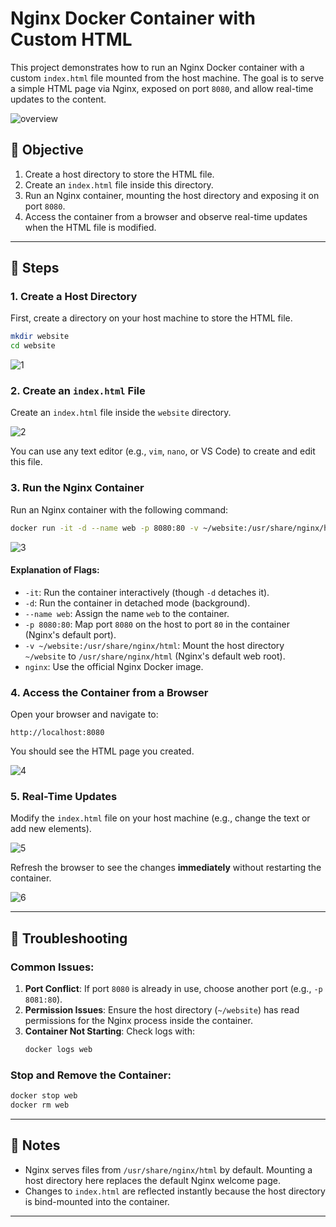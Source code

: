 # Nginx Docker Container with Custom HTML

This project demonstrates how to run an Nginx Docker container with a custom `index.html` file mounted from the host machine. The goal is to serve a simple HTML page via Nginx, exposed on port `8080`, and allow real-time updates to the content.

![overview](https://github.com/user-attachments/assets/13103f15-5506-475e-95f8-455b4c80df0a)


## 🎯 Objective

1. Create a host directory to store the HTML file.
2. Create an `index.html` file inside this directory.
3. Run an Nginx container, mounting the host directory and exposing it on port `8080`.
4. Access the container from a browser and observe real-time updates when the HTML file is modified.

---

## 🚀 Steps

### 1. Create a Host Directory
First, create a directory on your host machine to store the HTML file.

```bash
mkdir website
cd website
```
![1](https://github.com/user-attachments/assets/9250e99b-4abd-4d11-9aa8-16c3ede03388)


### 2. Create an `index.html` File
Create an `index.html` file inside the `website` directory.

![2](https://github.com/user-attachments/assets/8bd01baa-dd05-4b04-a6ce-c594ad305397)


You can use any text editor (e.g., `vim`, `nano`, or VS Code) to create and edit this file.

### 3. Run the Nginx Container
Run an Nginx container with the following command:

```bash
docker run -it -d --name web -p 8080:80 -v ~/website:/usr/share/nginx/html nginx
```
![3](https://github.com/user-attachments/assets/7ef53db1-7df8-492d-bdd8-e3f84cd82c28)


#### Explanation of Flags:
- `-it`: Run the container interactively (though `-d` detaches it).
- `-d`: Run the container in detached mode (background).
- `--name web`: Assign the name `web` to the container.
- `-p 8080:80`: Map port `8080` on the host to port `80` in the container (Nginx's default port).
- `-v ~/website:/usr/share/nginx/html`: Mount the host directory `~/website` to `/usr/share/nginx/html` (Nginx's default web root).
- `nginx`: Use the official Nginx Docker image.

### 4. Access the Container from a Browser
Open your browser and navigate to:
```
http://localhost:8080
```

You should see the HTML page you created.

![4](https://github.com/user-attachments/assets/b351891b-ed54-44a0-b9fe-bced81c8d135)


### 5. Real-Time Updates
Modify the `index.html` file on your host machine (e.g., change the text or add new elements). 

![5](https://github.com/user-attachments/assets/30a5ee35-34fa-40c5-9da8-8d8b9c59dcf3)

Refresh the browser to see the changes **immediately** without restarting the container.

![6](https://github.com/user-attachments/assets/e4931f09-61f2-4dbc-90ce-f2e2688e128d)

---

## 🔧 Troubleshooting

### Common Issues:
1. **Port Conflict**: If port `8080` is already in use, choose another port (e.g., `-p 8081:80`).
2. **Permission Issues**: Ensure the host directory (`~/website`) has read permissions for the Nginx process inside the container.
3. **Container Not Starting**: Check logs with:
   ```bash
   docker logs web
   ```

### Stop and Remove the Container:
```bash
docker stop web
docker rm web
```

---

## 📌 Notes
- Nginx serves files from `/usr/share/nginx/html` by default. Mounting a host directory here replaces the default Nginx welcome page.
- Changes to `index.html` are reflected instantly because the host directory is bind-mounted into the container.

---
